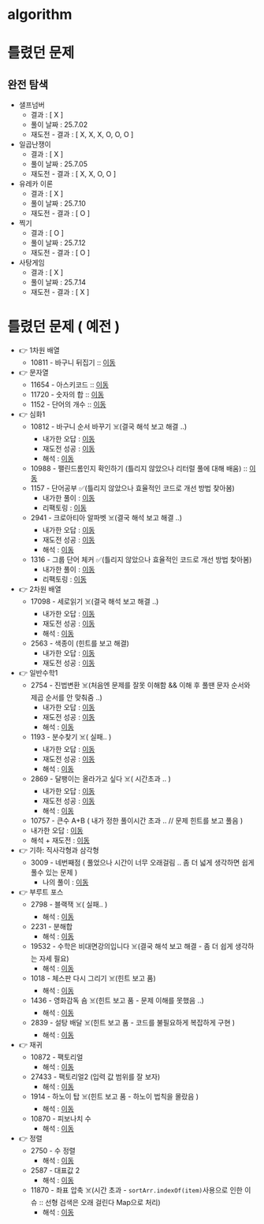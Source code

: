 # algorithm

# 틀렸던 문제

## 완전 탐색
- 샐프넘버
  - 결과 : [ X ]
  - 풀이 날짜 : 25.7.02
  - 재도전 - 결과 : [ X, X, X, O, O, O ]
- 일곱난쟁이
  - 결과 : [ X ]
  - 풀이 날짜 : 25.7.05
  - 재도전 - 결과 : [ X, X, O, O ]
- 유레카 이론
  - 결과 : [ X ]
  - 풀이 날짜 : 25.7.10
  - 재도전 - 결과 : [ O ]
- 찍기
  - 결과 : [ O ]
  - 풀이 날짜 : 25.7.12
  - 재도전 - 결과 : [ O ]
- 사탕게임
  - 결과 : [ X ]
  - 풀이 날짜 : 25.7.14
  - 재도전 - 결과 : [ X ]

# 틀렸던 문제 ( 예전 )
- 👉 1차원 배열
  - 10811 - 바구니 뒤집기 :: [이동](https://github.com/edel1212/algorithm/blob/main/src/oneDimensArr/Q10811.java) 
- 👉  문자열
  - 11654 - 아스키코드 :: [이동](https://github.com/edel1212/algorithm/blob/main/src/stringQuize/Q11654.java) 
  - 11720 - 숫자의 합 :: [이동](https://github.com/edel1212/algorithm/blob/main/src/stringQuize/Q11720.java)
  - 1152  - 단어의 개수 :: [이동](https://github.com/edel1212/algorithm/blob/main/src/stringQuize/Q1152.java)
- 👉  심화1
  - 10812 - 바구니 순서 바꾸기 ☠️(결국 해석 보고 해결 ..)
    - 내가한 오답 :  [이동](https://github.com/edel1212/algorithm/blob/main/src/intensiveStep1/Q10812_Fail.java) 
    - 재도전 성공 :  [이동](https://github.com/edel1212/algorithm/blob/main/src/intensiveStep1/Q10812_ReTry.java)
    - 해석      :  [이동](https://github.com/edel1212/algorithm/blob/main/src/intensiveStep1/Q10812_Succ.java)
  - 10988 - 팰린드롬인지 확인하기 (틀리지 않았으나 리터럴 풀에 대해 배움) :: [이동](https://github.com/edel1212/algorithm/blob/main/src/intensiveStep1/Q10988.java)
  - 1157 - 단어공부 ✅(틀리지 않았으나 효율적인 코드로 개선 방법 찾아봄) 
    - 내가한 풀이 :  [이동](https://github.com/edel1212/algorithm/blob/main/src/intensiveStep1/Q1157.java)
    - 리팩토링   :  [이동](https://github.com/edel1212/algorithm/blob/main/src/intensiveStep1/Q1157_efficient.java)
  - 2941 - 크로아티아 알파벳 ☠️(결국 해석 보고 해결 ..)
    - 내가한 오답 :  [이동](https://github.com/edel1212/algorithm/blob/main/src/intensiveStep1/Q2941_Fail.java)
    - 재도전 성공 :  [이동](https://github.com/edel1212/algorithm/blob/main/src/intensiveStep1/Q2941_ReTry.java)
    - 해석      :  [이동](https://github.com/edel1212/algorithm/blob/main/src/intensiveStep1/Q2941_Succ.java)
  - 1316 - 그룹 단어 체커 ✅(틀리지 않았으나 효율적인 코드로 개선 방법 찾아봄)
    - 내가한 풀이 :  [이동](https://github.com/edel1212/algorithm/blob/main/src/intensiveStep1/Q1316.java)
    - 리팩토링   :  [이동](https://github.com/edel1212/algorithm/blob/main/src/intensiveStep1/Q1316_efficient.java) 
- 👉 2차원 배열
  - 17098 - 세로읽기 ☠️(결국 해석 보고 해결 ..) 
      - 내가한 오답 :  [이동](https://github.com/edel1212/algorithm/blob/main/src/twoDimensArr/Q10798_Fail.java)
      - 재도전 성공 :  [이동](https://github.com/edel1212/algorithm/blob/main/src/twoDimensArr/Q10798_ReTry.java)
      - 해석      :  [이동](https://github.com/edel1212/algorithm/blob/main/src/twoDimensArr/Q10798_Succ.java)
  - 2563 - 색종이 (힌트를 보고 해결)
    - 내가한 오답 :  [이동](https://github.com/edel1212/algorithm/blob/main/src/twoDimensArr/Q2563_Fail.java)
    - 재도전 성공 :  [이동](https://github.com/edel1212/algorithm/blob/main/src/twoDimensArr/Q2563_Succ.java)
- 👉  일반수학1
  - 2754 - 진법변환 ☠️(처음엔 문제를 잘못 이해함 && 이해 후 풀땐 문자 순서와 제곱 순서를 안 맞춰줌 ..) 
    - 내가한 오답 :  [이동](https://github.com/edel1212/algorithm/blob/main/src/generalMath1/Q2745_Fail.java)
    - 재도전 성공 :  [이동](https://github.com/edel1212/algorithm/blob/main/src/generalMath1/Q2745_Retry.java)
    - 해석      :  [이동](https://github.com/edel1212/algorithm/blob/main/src/generalMath1/Q2745_Succ.java)
  - 1193 - 분수찾기 ☠️( 실패.. )
    - 내가한 오답 :  [이동](https://github.com/edel1212/algorithm/blob/main/src/generalMath1/Q1193_Fail.java)
    - 재도전 성공 :  [이동](https://github.com/edel1212/algorithm/blob/main/src/generalMath1/Q1193_Retry.java)
    - 해석      :  [이동](https://github.com/edel1212/algorithm/blob/main/src/generalMath1/Q1193_Succ.java)
  - 2869 - 달팽이는 올라가고 싶다 ☠️( 시간초과 .. )
    - 내가한 오답 :  [이동](https://github.com/edel1212/algorithm/blob/main/src/generalMath1/Q2869_Fail.java)
    - 재도전 성공 :  [이동](https://github.com/edel1212/algorithm/blob/main/src/generalMath1/Q2869_Retry.java)
    - 해석      :  [이동](https://github.com/edel1212/algorithm/blob/main/src/generalMath1/Q2869_Succ.java)  
  - 10757 - 큰수 A+B ( 내가 정한 풀이시간 초과 .. // 문제 힌트를 보고 풀음 )
  - 내가한 오답 :  [이동](https://github.com/edel1212/algorithm/blob/main/src/generalMath1/Q10757_Fail.java) 
  - 해석 + 재도전 :  [이동](https://github.com/edel1212/algorithm/blob/main/src/generalMath1/Q10757_Succ.java)
- 👉  기하: 직사각형과 삼각형
  - 3009 - 네번째점 ( 풀었으나 시간이 너무 오래걸림 .. 좀 더 넓게 생각하면 쉽게 풀수 있는 문제 )
    - 나의 풀이 :  [이동](https://github.com/edel1212/algorithm/blob/main/src/squareAndTriangle/Q3009.java)
- 👉  부루트 포스
  - 2798 - 블랙잭 ☠️( 실패.. )
    - 해석      :  [이동](https://github.com/edel1212/algorithm/blob/main/src/bruteForce/Q2798.java)
  - 2231 - 분해합  
    - 해석      :  [이동](https://github.com/edel1212/algorithm/blob/main/src/bruteForce/Q2231.java)
  - 19532 - 수학은 비대면강의입니다 ☠️(결국 해석 보고 해결 - 좀 더 쉽게 생각하는 자세 필요)
    - 해석      :  [이동](https://github.com/edel1212/algorithm/blob/main/src/bruteForce/Q19532.java)
  - 1018 - 체스판 다시 그리기 ☠️(힌트 보고 품)
    - 해석      :  [이동](https://github.com/edel1212/algorithm/blob/main/src/bruteForce/Q1018.java)
  - 1436 - 영화감독 숌 ☠️(힌트 보고 품 - 문제 이해를 못했음 ..)
    - 해석      :  [이동](https://github.com/edel1212/algorithm/blob/main/src/bruteForce/Q1436.java)
  - 2839 - 설탕 배달 ☠️(힌트 보고 품 - 코드를 불필요하게 복잡하게 구현 )
    - 해석      :  [이동](https://github.com/edel1212/algorithm/blob/main/src/bruteForce/Q2839.java)
- 👉  재귀
  - 10872 - 팩토리얼 
    - 해석      :  [이동](https://github.com/edel1212/algorithm/blob/main/src/recursiveFunction/Q10872.java)
  - 27433 - 팩토리얼2 (입력 값 범위를 잘 보자)
    - 해석      :  [이동](https://github.com/edel1212/algorithm/blob/main/src/recursiveFunction/Q27433.java)
  - 1914 - 하노이 탑 ☠️(힌트 보고 품 - 하노이 법칙을 몰랐음 )
    - 해석      :  [이동](https://github.com/edel1212/algorithm/blob/main/src/recursiveFunction/Q1914.java)
  - 10870 - 피보나치 수
    - 해석      :  [이동](https://github.com/edel1212/algorithm/blob/main/src/recursiveFunction/Q1914.java)
- 👉  정렬
  - 2750 - 수 정렬
    - 해석      :  [이동](https://github.com/edel1212/algorithm/blob/main/src/sort/Q2750.java)
  - 2587 - 대표값 2
    - 해석      :  [이동](https://github.com/edel1212/algorithm/blob/main/src/sort/Q2587.java)
  - 11870 - 좌표 압축 ☠️(시간 초과 - `sortArr.indexOf(item)`사용으로 인한 이슈 :: 선형 검색은 오래 걸린다 Map으로 처리)
    - 해석      :  [이동](https://github.com/edel1212/algorithm/blob/main/src/sort/Q18870.java)